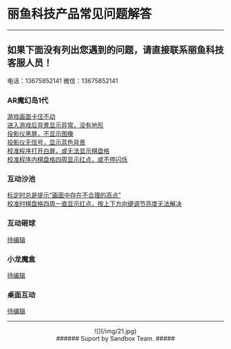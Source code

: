 # 丽鱼科技产品常见问题解答 #

----------

## 如果下面没有列出您遇到的问题，请直接联系丽鱼科技客服人员！ #
电话：13675852141 微信：13675852141

### AR魔幻岛1代 ###

[游戏画面卡住不动](MagicIsland-Kinect-1.html "游戏画面卡住不动")   
[进入游戏后背景显示异常，没有地形](MagicIsland-Kinect-2.html "进入游戏后背景显示异常，没有地形")   
[投影仪黑屏，不显示图像](MagicIsland-Projector-1.html "投影仪黑屏，不显示图像")   
[投影仪无信号，显示蓝色背景](MagicIsland-Projector-2.html "投影仪无信号，显示蓝色背景")   
[校准程序打开白屏，或无法显示棋盘格](MagicIsland-Kinect-3.html "校准程序打开白屏，或无法显示棋盘格")   
[校准程序内棋盘格四周显示红点，或不停闪烁](MagicIsland-Kinect-4.html "校准程序棋盘格四周显示红点，或不停闪烁")

### 互动沙池 ###

[标定时总是提示“画面中存在不合理的高点”](SandPool-calibration-1.html "标定时总是提示“画面中存在不合理的高点”")   
[校准时棋盘格四周一直显示红点，按上下方向键调节亮度无法解决](SandPool-calibration-2.html "校准时棋盘格四周一直显示红点，按上下方向键调节亮度无法解决")   

### 互动砸球 ###
[待编辑](待编辑 "待编辑")   

### 小龙魔盒 ###
[待编辑](待编辑 "待编辑") 

### 桌面互动 ###
[待编辑](待编辑 "待编辑")

---------------------------------

<center> ![](/img/21.jpg) </center>

<center> 
###### Suport by Sandbox Team. #####
</center>

